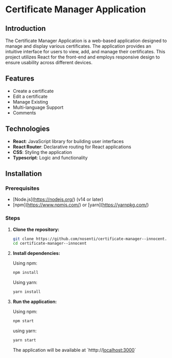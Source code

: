 # Certificate Manager Application

## Introduction

The Certificate Manager Application is a web-based application designed to manage and display various certificates. The application provides an intuitive interface for users to view, add, and manage their certificates. This project utilizes React for the front-end and employs responsive design to ensure usability across different devices.

## Features

- Create a certificate
- Edit a certificate
- Manage Existing 
- Multi-language Support
- Comments

## Technologies 

-  **React**: JavaScript library for building user interfaces 
- **React Router**: Declarative routing for React applications 
- **CSS**: Styling the application 
- **Typescript**: Logic and functionality 

## Installation

### Prerequisites

- \[Node.js\](<https://nodejs.org/>) (v14 or later)  
- \[npm\](<https://www.npmjs.com/>) or \[yarn\](<https://yarnpkg.com/>)

### Steps

1. **Clone the repository:**

   ```bash
   git clone https://github.com/nosenti/certificate-manager--innocent.git
   cd certificate-manager--innocent
   ```
2. **Install dependencies:**

   Using npm:

   ```bash
   npm install
   ```

   Using yarn:

   ```bash
   yarn install
   ```
3. **Run the application:** 

   Using npm:

   ```bash
   npm start
   ```

   using yarn:

   ```bash
   yarn start
   ```

   The application will be available at \`htttp://[localhost:3000](http://localhost:3000)\`